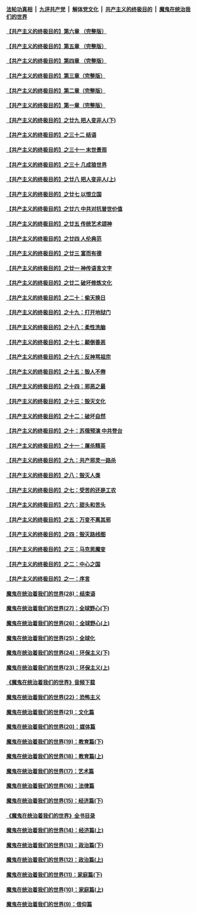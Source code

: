 ####  [法轮功真相](../../../../basic/blob/master/README.md?t=06290631) &nbsp;|&nbsp; [九评共产党](../../../../9ping.md/blob/master/README.md?t=06290631) &nbsp;|&nbsp; [解体党文化](../../../../jtdwh.md/blob/master/README.md?t=06290631)  &nbsp;|&nbsp; [共产主义的终极目的](../../../../gczydzjmd.md/blob/master/README.md?t=06290631) &nbsp;|&nbsp; [魔鬼在统治我们的世界](../../../../mgztzwmdsj.md/blob/master/README.md?t=06290631) 

#### [【共产主义的终极目的】第六章 （完整版）](../pages/nsc422/n11428913.md?t=06290631) 

#### [【共产主义的终极目的】第五章 （完整版）](../pages/nsc422/n11428912.md?t=06290631) 

#### [【共产主义的终极目的】第四章 （完整版）](../pages/nsc422/n11428907.md?t=06290631) 

#### [【共产主义的终极目的】第三章（完整版）](../pages/nsc422/n11428848.md?t=06290631) 

#### [【共产主义的终极目的】第二章（完整版）](../pages/nsc422/n11428831.md?t=06290631) 

#### [【共产主义的终极目的】第一章（完整版）](../pages/nsc422/n11417651.md?t=06290631) 

#### [【共产主义的终极目的】之廿九 把人变非人(下)](../pages/nsc422/n11344140.md?t=06290631) 

#### [【共产主义的终极目的】之三十二 结语](../pages/nsc422/n11360535.md?t=06290631) 

#### [【共产主义的终极目的】之三十一 末世景观](../pages/nsc422/n11351129.md?t=06290631) 

#### [【共产主义的终极目的】之三十 几成狼世界](../pages/nsc422/n11348280.md?t=06290631) 

#### [【共产主义的终极目的】之廿八 把人变非人(上)](../pages/nsc422/n11340492.md?t=06290631) 

#### [【共产主义的终极目的】之廿七 以恨立国](../pages/nsc422/n11336944.md?t=06290631) 

#### [【共产主义的终极目的】之廿六 中共对抗普世价值](../pages/nsc422/n11324785.md?t=06290631) 

#### [【共产主义的终极目的】之廿五 传统艺术颂神](../pages/nsc422/n11296396.md?t=06290631) 

#### [【共产主义的终极目的】之廿四 人伦典范](../pages/nsc422/n11296397.md?t=06290631) 

#### [【共产主义的终极目的】之廿三 富而有德](../pages/nsc422/n11283598.md?t=06290631) 

#### [【共产主义的终极目的】之廿一 神传语言文字](../pages/nsc422/n11263265.md?t=06290631) 

#### [【共产主义的终极目的】之廿二 破坏修炼文化](../pages/nsc422/n11245728.md?t=06290631) 

#### [【共产主义的终极目的】之二十：偷天换日](../pages/nsc422/n11238846.md?t=06290631) 

#### [【共产主义的终极目的】之十九：打开地狱门](../pages/nsc422/n11206376.md?t=06290631) 

#### [【共产主义的终极目的】之十八：柔性洗脑](../pages/nsc422/n11199994.md?t=06290631) 

#### [【共产主义的终极目的】之十七：颠倒善恶](../pages/nsc422/n11179782.md?t=06290631) 

#### [【共产主义的终极目的】之十六：反神骂祖宗](../pages/nsc422/n11166798.md?t=06290631) 

#### [【共产主义的终极目的】之十五：毁人不倦](../pages/nsc422/n11166792.md?t=06290631) 

#### [【共产主义的终极目的】之十四：邪恶之最](../pages/nsc422/n11150249.md?t=06290631) 

#### [【共产主义的终极目的】之十三：毁灭文化](../pages/nsc422/n11135227.md?t=06290631) 

#### [【共产主义的终极目的】之十二：破坏自然](../pages/nsc422/n11135214.md?t=06290631) 

#### [【共产主义的终极目的】之十：苏俄预演 中共登台](../pages/nsc422/n11118424.md?t=06290631) 

#### [【共产主义的终极目的】之十一：屠杀精英](../pages/nsc422/n11118442.md?t=06290631) 

#### [【共产主义的终极目的】之九：共产邪灵一路杀](../pages/nsc422/n11114139.md?t=06290631) 

#### [【共产主义的终极目的】之八：毁灭人类](../pages/nsc422/n11108503.md?t=06290631) 

#### [【共产主义的终极目的】之七：受苦的还是工农](../pages/nsc422/n11101809.md?t=06290631) 

#### [【共产主义的终极目的】之六：甜头和苦头](../pages/nsc422/n11096971.md?t=06290631) 

#### [【共产主义的终极目的】之五：万变不离其邪](../pages/nsc422/n11091285.md?t=06290631) 

#### [【共产主义的终极目的】之四：毁灭路线图](../pages/nsc422/n11086284.md?t=06290631) 

#### [【共产主义的终极目的】之三：马克思魔变](../pages/nsc422/n11061941.md?t=06290631) 

#### [【共产主义的终极目的】之二：中心之国](../pages/nsc422/n11047728.md?t=06290631) 

#### [【共产主义的终极目的】之一：序言](../pages/nsc422/n11086077.md?t=06290631) 

#### [魔鬼在统治着我们的世界(28)：结束语](../pages/nsc422/n10936246.md?t=06290631) 

#### [魔鬼在统治着我们的世界(27)：全球野心(下)](../pages/nsc422/n10928319.md?t=06290631) 

#### [魔鬼在统治着我们的世界(26)：全球野心(上)](../pages/nsc422/n10900318.md?t=06290631) 

#### [魔鬼在统治着我们的世界(25)：全球化](../pages/nsc422/n10788205.md?t=06290631) 

#### [魔鬼在统治着我们的世界(24)：环保主义(下)](../pages/nsc422/n10695307.md?t=06290631) 

#### [魔鬼在统治着我们的世界(23)：环保主义(上)](../pages/nsc422/n10688613.md?t=06290631) 

#### [《魔鬼在统治着我们的世界》音频下载](../pages/nsc422/n10635553.md?t=06290631) 

#### [魔鬼在统治着我们的世界(22)：恐怖主义](../pages/nsc422/n10614727.md?t=06290631) 

#### [魔鬼在统治着我们的世界(21)：文化篇](../pages/nsc422/n10597706.md?t=06290631) 

#### [魔鬼在统治着我们的世界(20)：媒体篇](../pages/nsc422/n10586579.md?t=06290631) 

#### [魔鬼在统治着我们的世界(19)：教育篇(下)](../pages/nsc422/n10564808.md?t=06290631) 

#### [魔鬼在统治着我们的世界(18)：教育篇(上)](../pages/nsc422/n10526970.md?t=06290631) 

#### [魔鬼在统治着我们的世界(17)：艺术篇](../pages/nsc422/n10499093.md?t=06290631) 

#### [魔鬼在统治着我们的世界(16)：法律篇](../pages/nsc422/n10485969.md?t=06290631) 

#### [魔鬼在统治着我们的世界(15)：经济篇(下)](../pages/nsc422/n10469975.md?t=06290631) 

#### [《魔鬼在统治着我们的世界》全书目录](../pages/nsc422/n10464261.md?t=06290631) 

#### [魔鬼在统治着我们的世界(14)：经济篇(上)](../pages/nsc422/n10457370.md?t=06290631) 

#### [魔鬼在统治着我们的世界(13)：政治篇(下)](../pages/nsc422/n10448270.md?t=06290631) 

#### [魔鬼在统治着我们的世界(12)：政治篇(上)](../pages/nsc422/n10444576.md?t=06290631) 

#### [魔鬼在统治着我们的世界(11)：家庭篇(下)](../pages/nsc422/n10440961.md?t=06290631) 

#### [魔鬼在统治着我们的世界(10)：家庭篇(上)](../pages/nsc422/n10435448.md?t=06290631) 

#### [魔鬼在统治着我们的世界(9)：信仰篇](../pages/nsc422/n10432159.md?t=06290631) 

